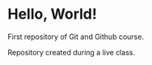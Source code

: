 # Hello, World!
 First repository of Git and Github course.

Repository created during a live class.   

